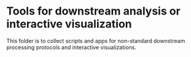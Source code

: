 # Tools for downstream analysis or interactive visualization

This folder is to collect scripts and apps for non-standard downstream processing protocols
and interactive visualizations.
